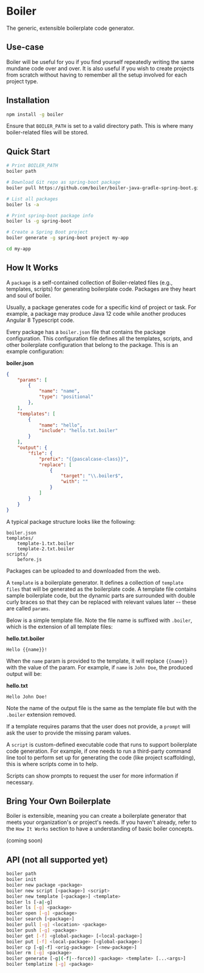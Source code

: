 # Boiler

The generic, extensible boilerplate code generator.

## Use-case

Boiler will be useful for you if you find yourself repeatedly writing the same 
mundane code over and over. It is also useful if you wish to create projects from
scratch without having to remember all the setup involved for each project type.

## Installation

```sh
npm install -g boiler
```

Ensure that `BOILER_PATH` is set to a valid directory path. This is where many
boiler-related files will be stored.

## Quick Start

```sh
# Print BOILER_PATH
boiler path

# Download Git repo as spring-boot package
boiler pull https://github.com/boiler/boiler-java-gradle-spring-boot.git spring-boot

# List all packages
boiler ls -a

# Print spring-boot package info
boiler ls -g spring-boot

# Create a Spring Boot project
boiler generate -g spring-boot project my-app

cd my-app
```

## How It Works


A `package` is a self-contained collection of Boiler-related files (e.g., templates,
scripts) for generating boilerplate code. Packages are they heart and soul of 
boiler. 

Usually, a package generates code for a specific kind of project or task. For 
example, a package may produce Java 12 code while another produces Angular 8 
Typescript code.

Every package has a `boiler.json` file that contains the package configuration. 
This configuration file defines all the templates, scripts, and other boilerplate 
configuration that belong to the package. This is an example configuration:

**boiler.json**
```json
{
	"params": [
		{
			"name": "name",
			"type": "positional"
		},
	],
	"templates": [
        {
            "name": "hello",
            "include": "hello.txt.boiler"
        }
    ],
	"output": {
		"file": {
			"prefix": "{{pascalcase-class}}",
			"replace": [
				{
					"target": "\\.boiler$",
					"with": ""
				}
			]
		}
	}
}
```

A typical package structure looks like the following:

```
boiler.json
templates/
    template-1.txt.boiler
    template-2.txt.boiler
scripts/
    before.js
```

Packages can be uploaded to and downloaded from the web.

A `template` is a boilerplate generator. It defines a collection of
`template files` that will be generated as the boilerplate code. A template file
contains sample boilerplate code, but the dynamic parts are surrounded with double
curly braces so that they can be replaced with relevant values later -- these are 
called `params`.

Below is a simple template file. Note the file name is suffixed with `.boiler`, 
which is the extension of all template files:

**hello.txt.boiler**
```
Hello {{name}}!
```

When the `name` param is provided to the template, it will replace `{{name}}` with
the value of the param. For example, if `name` is `John Doe`, the produced output
will be:

**hello.txt**
```
Hello John Doe!
```

Note the name of the output file is the same as the template file but with the `.boiler` extension removed.

If a template requires params that the user does not provide, a `prompt` will ask
the user to provide the missing param values.

A `script` is custom-defined executable code that runs to support boilerplate code
generation. For example, if one needs to run a third-party command line tool to 
perform set up for generating the code (like project scaffolding), this is where
scripts come in to help.

Scripts can show prompts to request the user for more information if necessary.

## Bring Your Own Boilerplate

Boiler is extensible, meaning you can create a boilerplate generator that meets your
organization's or project's needs. If you haven't already, refer to the 
`How It Works` section to have a understanding of basic boiler concepts.

(coming soon)

## API (not all supported yet)

```sh
boiler path
boiler init
boiler new package <package>
boiler new script [<package>] <script> 
boiler new template [<package>] <template>
boiler ls [-a|-g]
boiler ls [-g] <package> 
boiler open [-g] <package>
boiler search [<package>]
boiler pull [-g] <location> <package> 
boiler push [-g] <package>
boiler get [-f] <global-package> [<local-package>]
boiler put [-f] <local-package> [<global-package>]
boiler cp [-g|-f] <orig-package> [<new-package>]
boiler rm [-g] <package>
boiler generate [-g|(-f|--force)] <package> <template> [...<args>]
boiler templatize [-g] <package>
```